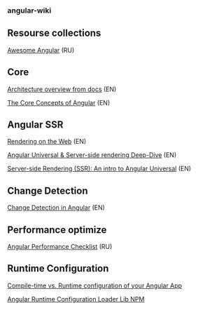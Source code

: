 ### angular-wiki

## Resourse collections

[Awesome Angular](https://github.com/Angular-RU/angular-awesome-list) (RU)

## Core 

[Architecture overview from docs](https://angular.io/guide/architecture) (EN)

[The Core Concepts of Angular](https://vsavkin.com/the-core-concepts-of-angular-2-c3d6cbe04d04) (EN)


## Angular SSR

[Rendering on the Web](https://developers.google.com/web/updates/2019/02/rendering-on-the-web) (EN)

[Angular Universal & Server-side rendering Deep-Dive](https://medium.com/@MarkPieszak/angular-universal-server-side-rendering-deep-dive-dc442a6be7b7) (EN)

[Server-side Rendering (SSR): An intro to Angular Universal](https://angular.io/guide/universal) (EN)

## Change Detection

[Change Detection in Angular](https://vsavkin.com/change-detection-in-angular-2-4f216b855d4c) (EN)

## Performance optimize 

[Angular Performance Checklist](https://github.com/mgechev/angular-performance-checklist/blob/master/README.ru-RU.md) (RU)

## Runtime Configuration

[Compile-time vs. Runtime configuration of your Angular App](https://juristr.com/blog/2018/01/ng-app-runtime-config/)

[Angular Runtime Configuration Loader Lib NPM](https://www.npmjs.com/package/runtime-config-loader)

